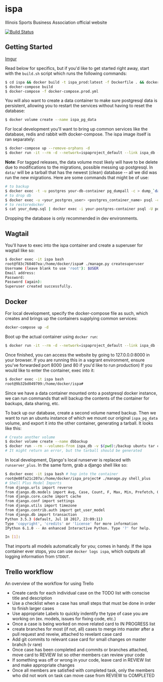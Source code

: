 # ispa
Illinois Sports Business Association official website

[![Build Status](https://travis-ci.org/marjoram/ispa.svg?branch=master)](https://travis-ci.org/marjoram/ispa)

## Getting Started

[Imgur](http://i.imgur.com/4kVQ3h0.png)

Read below for specifics, but if you'd like to get started right away, start with the `build.sh` script which runs the following commands:

```Bash
$ cd ispa && docker build -t ispa_prod:latest -f Dockerfile . && docker build -t ispa:latest -f Dockerfile.local . && cd ..
$ docker-compose build
$ docker-compose -f docker-compose.prod.yml
```

You will also want to create a data container to make sure postgresql data is persistent, allowing you to restart the services without having to reset the database:

```Bash
$ docker volume create --name ispa_pg_data
```

For local development you'll want to bring up common services like the database, redis and rabbit with docker-compose. The ispa image itself is ran separately:

```Bash
$ docker-compose up --remove-orphans -d
$ docker run -it --rm -d --network=ispaproject_default --link ispa_db --publish 8000:8000 --volume $(pwd)/ispa:/home/docker/ispa --name ispa ispa:latest
```

**Note**: For tagged releases, the data volume most likely will have to be delete due to modifications to the migrations, possible messing up postgresql. In `data/` will be a tarball that has the newest (clean) database -- all we did was run the new migrations. Here are some commands that might be of use:

```Bash
# to backup
$ docker exec -t -u postgres your-db-container pg_dumpall -c > dump_`date +%d-%m-%Y"_"%H_%M_%S`.sql
# to drop db
$ docker exec -u <your_postgres_user> <postgres_container_name> psql -c 'DROP DATABASE <your_db_name>'
# to restoredocker
$ cat your_dump.sql | docker exec -i your-postgres-container psql -U postgres
```

Dropping the database is only recommended in dev environments.

## Wagtail

You'll have to exec into the ispa container and create a superuser for wagtail like so:

```Bash
$ docker exec -it ispa bash
root@f83c760407ea:/home/docker/ispa# ./manage.py createsuperuser
Username (leave blank to use 'root'): $USER
Email address:
Password:
Password (again):
Superuser created successfully.
```

## Docker

For local development, specify the docker-compose file as such, which creates and brings up the containers supplying common services:

```Bash
docker-compose up -d
```

Boot up the actual container using `docker run`:

```Bash
$ docker run -it --rm -d --network=ispaproject_default --link ispa_db --publish 8000:8000 --volume $(pwd)/ispa:/home/docker/ispa --name ispa ispa:latest
```

Once finished, you can access the website by going to 127.0.0.0:8000 in your browser. If you are running this in a vagrant environment, ensure you've forwarded port 8000 (and 80 if you'd like to run production)
If you would like to enter the container, exec into it:

```Bash
$ docker exec -it ispa bash
root@9b32bd049709:/home/docker/ispa#
```

Since we have a data container mounted onto a postgresql docker instance, we can run commands that will backup the contents of the container for backups, data sharing, etc.

To back up our database, create a second volume named backup. Then we want to run an ubuntu instance of which we mount our original `ispa_pg_data` volume, and export it into the other container, generating a tarball. It looks like this:

```Bash
# Create another volume
$ docker volume create --name dbbackup
$ docker run --rm --volumes-from ispa_db -v $(pwd):/backup ubuntu tar cvf /backup/backup0.tar /dbbackup
# It might return an error, but the tarball should be generated
```

In local development, Django's local runserver is replaced with ```runserver_plus```. In the same form, grab a django shell like so:

```Bash
$ docker exec -it ispa bash # hop into the container
root@e08fa21c207a:/home/docker/ispa_project# ./manage.py shell_plus
# Shell Plus Model Imports
from django.urls import reverse
from django.db.models import Avg, Case, Count, F, Max, Min, Prefetch, Q, Sum, When
from django.core.cache import cache
from django.conf import settings
from django.utils import timezone
from django.contrib.auth import get_user_model
from django.db import transaction
Python 3.5.3 (default, Jul 18 2017, 23:09:11)
Type 'copyright', 'credits' or 'license' for more information
IPython 6.1.0 -- An enhanced Interactive Python. Type '?' for help.

In [1]:
```

That imports all models automatically for you; comes in handy. If the ispa container ever stops, you can use `docker logs ispa`, which outputs all logging information from `STDOUT`.

## Trello workflow

An overview of the workflow for using Trello

- Create cards for each individual case on the TODO list with conscise title and description
- Use a checklist when a case has small steps that must be done in order to finish larger cases
- Use appropriate Labels to quickly indentify the type of case you are working on (ex. models, issues for fixing code, etc.)
- Once a case is being worked on move related card to IN PROGRESS list
- create branches for most (if not, all) cases to merge into master after a pull request and reveiw, attached to revelant case card
- Add git commits to relevant case card for small changes on master brahch (v rare)
- Once case has been completed and commits or branches attached, move card to REVIEW list so other members can review your code
- If something was off or wrong in your code, leave card in REVIEW list and make appropriate changes
- Once all members are satisfied with completed task, only the members who did not work on task can move case from REVIEW to COMPLETED
